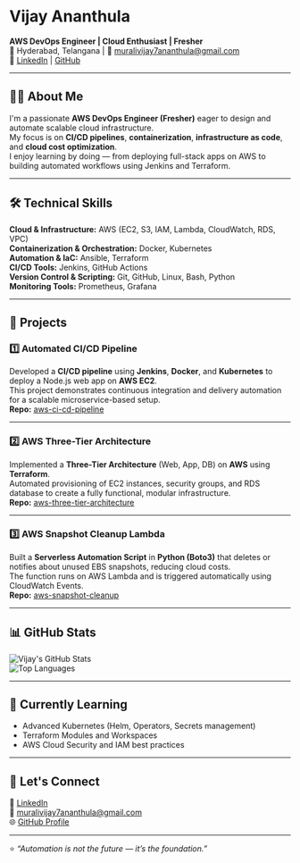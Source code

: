 # Vijay Ananthula  
**AWS DevOps Engineer | Cloud Enthusiast | Fresher**  
📍 Hyderabad, Telangana | 📧 muralivijay7ananthula@gmail.com  
🔗 [LinkedIn](https://www.linkedin.com/in/vijayananthula) | [GitHub](https://github.com/VijayAnanthula)

---

## 👨‍💻 About Me  

I'm a passionate **AWS DevOps Engineer (Fresher)** eager to design and automate scalable cloud infrastructure.  
My focus is on **CI/CD pipelines**, **containerization**, **infrastructure as code**, and **cloud cost optimization**.  
I enjoy learning by doing — from deploying full-stack apps on AWS to building automated workflows using Jenkins and Terraform.

---

## 🛠️ Technical Skills  

**Cloud & Infrastructure:** AWS (EC2, S3, IAM, Lambda, CloudWatch, RDS, VPC)  
**Containerization & Orchestration:** Docker, Kubernetes  
**Automation & IaC:** Ansible, Terraform  
**CI/CD Tools:** Jenkins, GitHub Actions  
**Version Control & Scripting:** Git, GitHub, Linux, Bash, Python  
**Monitoring Tools:** Prometheus, Grafana  

---

## 🚀 Projects  

### 1️⃣ Automated CI/CD Pipeline  
Developed a **CI/CD pipeline** using **Jenkins**, **Docker**, and **Kubernetes** to deploy a Node.js web app on **AWS EC2**.  
This project demonstrates continuous integration and delivery automation for a scalable microservice-based setup.  
**Repo:** [aws-ci-cd-pipeline](https://github.com/aws-ci-cd-pipeline)

---

### 2️⃣ AWS Three-Tier Architecture  
Implemented a **Three-Tier Architecture** (Web, App, DB) on **AWS** using **Terraform**.  
Automated provisioning of EC2 instances, security groups, and RDS database to create a fully functional, modular infrastructure.  
**Repo:** [aws-three-tier-architecture](https://github.com/VijayAnanthula/aws-three-tier-architecture)

---

### 3️⃣ AWS Snapshot Cleanup Lambda  
Built a **Serverless Automation Script** in **Python (Boto3)** that deletes or notifies about unused EBS snapshots, reducing cloud costs.  
The function runs on AWS Lambda and is triggered automatically using CloudWatch Events.  
**Repo:** [aws-snapshot-cleanup](https://github.com/VijayAnanthula/aws-snapshot-cleanup)

---

## 📊 GitHub Stats  

![Vijay's GitHub Stats](https://github-readme-stats.vercel.app/api?username=VijayAnanthula&show_icons=true&theme=tokyonight)  
![Top Languages](https://github-readme-stats.vercel.app/api/top-langs/?username=VijayAnanthula&layout=compact&theme=tokyonight)

---

## 🌱 Currently Learning  
- Advanced Kubernetes (Helm, Operators, Secrets management)  
- Terraform Modules and Workspaces  
- AWS Cloud Security and IAM best practices  

---

## 💬 Let's Connect  
💼 [LinkedIn](https://www.linkedin.com/in/vijayananthula)  
📧 muralivijay7ananthula@gmail.com  
🌐 [GitHub Profile](https://github.com/VijayAnanthula)

---

⭐ *“Automation is not the future — it’s the foundation.”*  

